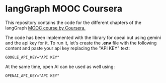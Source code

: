 # langGraph MOOC Coursera 

This repository contains the code for the different chapters of the langGraph [MOOC course by Coursera.](https://www.coursera.org/learn/ai-agents-in-langgraph/ungradedLti/aTuRL/ai-agents-in-langgraph)

The code has been implemented with the library for opeai but using gemini and the api key for it. To run it, let's create the __.env__ file with the following content and paste your api key replacing the "API KEY" text:

    GOOGLE_API_KEY="API KEY"

At the same time, open AI can be used as well using:

    OPENAI_API_KEY="API KEY"

    